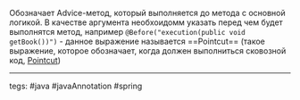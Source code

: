 Обозначает Advice-метод, который выполняется до метода с основной логикой. В качестве аргумента необхоидомм указать перед чем будет выполнятся метод, например `@Before("execution(public void getBook())")` - данное выражение называется ==Pointcut== (такое выражение, которое обозначает, когда должен выполниться сковозной код, [Pointcut](AOP#Pointcut))


---
tegs: #java #javaAnnotation #spring 